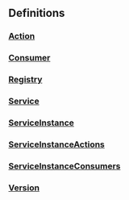 
<a name="definitions"></a>
## Definitions

<a name="ref-action"></a>
### [Action](definitions/Action.md#action)

<a name="ref-consumer"></a>
### [Consumer](definitions/Consumer.md#consumer)

<a name="ref-registry"></a>
### [Registry](definitions/Registry.md#registry)

<a name="ref-service"></a>
### [Service](definitions/Service.md#service)

<a name="ref-serviceinstance"></a>
### [ServiceInstance](definitions/ServiceInstance.md#serviceinstance)

<a name="ref-serviceinstanceactions"></a>
### [ServiceInstanceActions](definitions/ServiceInstanceActions.md#serviceinstanceactions)

<a name="ref-serviceinstanceconsumers"></a>
### [ServiceInstanceConsumers](definitions/ServiceInstanceConsumers.md#serviceinstanceconsumers)

<a name="ref-version"></a>
### [Version](definitions/Version.md#version)


